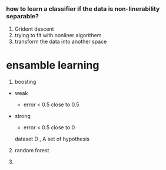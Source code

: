 ### how to learn a classifier if the data is non-linerability separable?

1. Grident descent 
2. trying to fit with nonliner algorithem 
3. transform the data into another space




# ensamble learning 
1. boosting 
- weak 
   - error < 0.5 close to 0.5
- strong 
   - error < 0.5 close to 0

  dataset D , A set of hypothesis

2. random forest

3. 